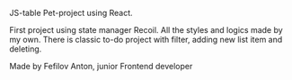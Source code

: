 JS-table
Pet-project using React.

First project using state manager Recoil. 
All the styles and logics made by my own. 
There is classic to-do project with filter, adding new list item and deleting. 

Made by Fefilov Anton, junior Frontend developer
